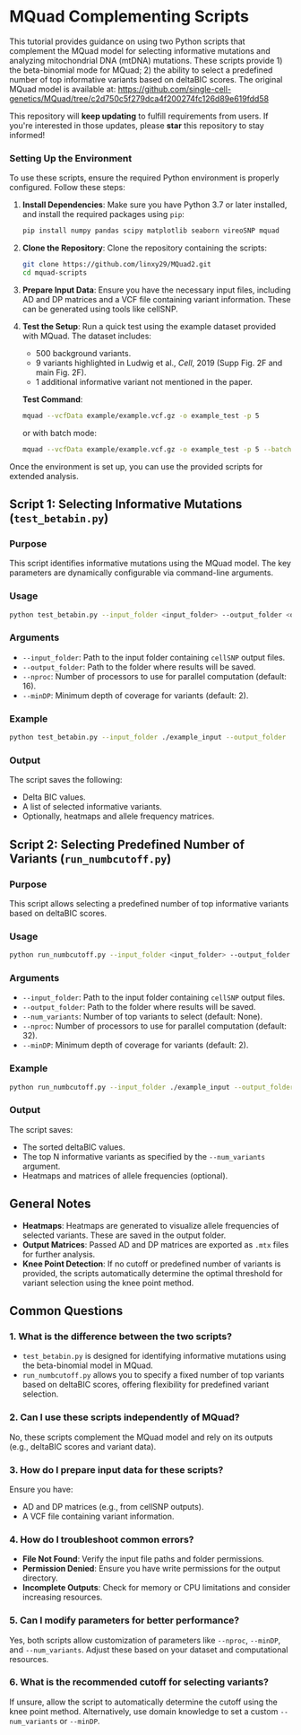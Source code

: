 # MQuad Complementing Scripts

This tutorial provides guidance on using two Python scripts that complement the MQuad model for selecting informative mutations and analyzing mitochondrial DNA (mtDNA) mutations. These scripts provide 1) the beta-binomial mode for MQuad; 2) the ability to select a predefined number of top informative variants based on deltaBIC scores.
The original MQuad model is available at: https://github.com/single-cell-genetics/MQuad/tree/c2d750c5f279dca4f200274fc126d89e619fdd58

This repository will **keep updating** to fulfill requirements from users. If you're interested in those updates, please **star** this repository to stay informed!

### Setting Up the Environment

To use these scripts, ensure the required Python environment is properly configured. Follow these steps:

1. **Install Dependencies**:
   Make sure you have Python 3.7 or later installed, and install the required packages using `pip`:
   ```bash
   pip install numpy pandas scipy matplotlib seaborn vireoSNP mquad
   ```

2. **Clone the Repository**:
   Clone the repository containing the scripts:
   ```bash
   git clone https://github.com/linxy29/MQuad2.git
   cd mquad-scripts
   ```

3. **Prepare Input Data**:
   Ensure you have the necessary input files, including AD and DP matrices and a VCF file containing variant information. These can be generated using tools like cellSNP.

4. **Test the Setup**:
   Run a quick test using the example dataset provided with MQuad. The dataset includes:
   - 500 background variants.
   - 9 variants highlighted in Ludwig et al., *Cell*, 2019 (Supp Fig. 2F and main Fig. 2F).
   - 1 additional informative variant not mentioned in the paper.

   **Test Command**:
   ```bash
   mquad --vcfData example/example.vcf.gz -o example_test -p 5
   ```
   or with batch mode:
   ```bash
   mquad --vcfData example/example.vcf.gz -o example_test -p 5 --batchFit 1 --batchSize 5
   ```

Once the environment is set up, you can use the provided scripts for extended analysis.

## Script 1: Selecting Informative Mutations (`test_betabin.py`)

### Purpose

This script identifies informative mutations using the MQuad model. The key parameters are dynamically configurable via command-line arguments.

### Usage

```bash
python test_betabin.py --input_folder <input_folder> --output_folder <output_folder> --nproc <nproc> --minDP <minDP>
```

### Arguments

- `--input_folder`: Path to the input folder containing `cellSNP` output files.
- `--output_folder`: Path to the folder where results will be saved.
- `--nproc`: Number of processors to use for parallel computation (default: 16).
- `--minDP`: Minimum depth of coverage for variants (default: 2).

### Example

```bash
python test_betabin.py --input_folder ./example_input --output_folder ./example_output --nproc 32 --minDP 5
```

### Output

The script saves the following:

- Delta BIC values.
- A list of selected informative variants.
- Optionally, heatmaps and allele frequency matrices.

## Script 2: Selecting Predefined Number of Variants (`run_numbcutoff.py`)

### Purpose

This script allows selecting a predefined number of top informative variants based on deltaBIC scores.

### Usage

```bash
python run_numbcutoff.py --input_folder <input_folder> --output_folder <output_folder> --num_variants <num_variants> --nproc <nproc> --minDP <minDP>
```

### Arguments

- `--input_folder`: Path to the input folder containing `cellSNP` output files.
- `--output_folder`: Path to the folder where results will be saved.
- `--num_variants`: Number of top variants to select (default: None).
- `--nproc`: Number of processors to use for parallel computation (default: 32).
- `--minDP`: Minimum depth of coverage for variants (default: 2).

### Example

```bash
python run_numbcutoff.py --input_folder ./example_input --output_folder ./example_output --num_variants 2000 --nproc 32 --minDP 5
```

### Output

The script saves:

- The sorted deltaBIC values.
- The top N informative variants as specified by the `--num_variants` argument.
- Heatmaps and matrices of allele frequencies (optional).

## General Notes

- **Heatmaps**: Heatmaps are generated to visualize allele frequencies of selected variants. These are saved in the output folder.
- **Output Matrices**: Passed AD and DP matrices are exported as `.mtx` files for further analysis.
- **Knee Point Detection**: If no cutoff or predefined number of variants is provided, the scripts automatically determine the optimal threshold for variant selection using the knee point method.

## Common Questions

### 1. What is the difference between the two scripts?
- `test_betabin.py` is designed for identifying informative mutations using the beta-binomial model in MQuad.
- `run_numbcutoff.py` allows you to specify a fixed number of top variants based on deltaBIC scores, offering flexibility for predefined variant selection.

### 2. Can I use these scripts independently of MQuad?
No, these scripts complement the MQuad model and rely on its outputs (e.g., deltaBIC scores and variant data).

### 3. How do I prepare input data for these scripts?
Ensure you have:
- AD and DP matrices (e.g., from cellSNP outputs).
- A VCF file containing variant information.

### 4. How do I troubleshoot common errors?
- **File Not Found**: Verify the input file paths and folder permissions.
- **Permission Denied**: Ensure you have write permissions for the output directory.
- **Incomplete Outputs**: Check for memory or CPU limitations and consider increasing resources.

### 5. Can I modify parameters for better performance?
Yes, both scripts allow customization of parameters like `--nproc`, `--minDP`, and `--num_variants`. Adjust these based on your dataset and computational resources.

### 6. What is the recommended cutoff for selecting variants?
If unsure, allow the script to automatically determine the cutoff using the knee point method. Alternatively, use domain knowledge to set a custom `--num_variants` or `--minDP`.



